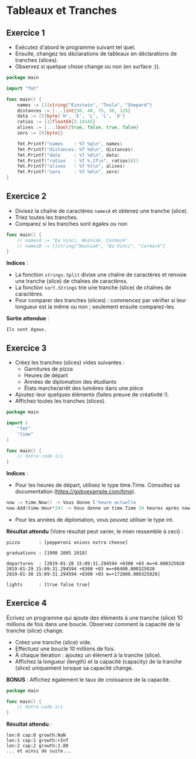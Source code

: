 # Tableaux et Tranches

## Exercice 1

- Exécutez d'abord le programme suivant tel quel.
- Ensuite, changez les déclarations de tableaux en déclarations de tranches (slices).
- Observez si quelque chose change ou non (en surface :)).

```go
package main

import "fmt"

func main() {
    names := [3]string{"Einstein", "Tesla", "Shepard"}
    distances := [...]int{50, 40, 75, 30, 125}
    data := [5]byte{'H', 'E', 'L', 'L', 'O'}
    ratios := [1]float64{3.14145}
    alives := [...]bool{true, false, true, false}
    zero := [0]byte{}

    fmt.Printf("names    : %T %q\n", names)
    fmt.Printf("distances: %T %d\n", distances)
    fmt.Printf("data     : %T %d\n", data)
    fmt.Printf("ratios   : %T %.2f\n", ratios[0])
    fmt.Printf("alives   : %T %t\n", alives)
    fmt.Printf("zero     : %T %d\n", zero)
}
```

## Exercice 2

- Divisez la chaîne de caractères `namesA` et obtenez une tranche (slice).
- Triez toutes les tranches.
- Comparez si les tranches sont égales ou non

```go
func main() {
	// namesA := "Da Vinci, Wozniak, Carmack"
	// namesB := []string{"Wozniak", "Da Vinci", "Carmack"}
}
```

**Indices** :

- La fonction `strings.Split` divise une chaîne de caractères et renvoie une tranche (slice) de chaînes de caractères.
- La fonction `sort.Strings` trie une tranche (slice) de chaînes de caractères.
- Pour comparer des tranches (slices) : commencez par vérifier si leur longueur est la même ou non ; seulement ensuite
  comparez-les.

**Sortie attendue** :

```
Ils sont égaux.
```

## Exercice 3

- Créez les tranches (slices) vides suivantes :
    - Garnitures de pizza
    - Heures de départ
    - Années de diplomation des étudiants
    - États marche/arrêt des lumières dans une pièce
- Ajoutez-leur quelques éléments (faites preuve de créativité !).
- Affichez toutes les tranches (slices).

```go
package main

import (
    "fmt"
    "time"
)

func main() {
    // Votre code ici
}
```

**Indices** :

- Pour les heures de départ, utilisez le type time.Time. Consultez sa documentation (https://gobyexample.com/time).

```go
now := time.Now() -> Vous donne l'heure actuelle
now.Add(time.Hour*24) -> Vous donne un time.Time 24 heures après now
```

- Pour les années de diplomation, vous pouvez utiliser le type int.

**Résultat attendu**
(Votre résultat peut varier, le mien ressemble à ceci) :

```
pizza       : [pepperoni onions extra cheese]

graduations : [1998 2005 2018]

departures  : [2019-01-28 15:09:31.294594 +0300 +03 m=+0.000325020
2019-01-29 15:09:31.294594 +0300 +03 m=+86400.000325020
2019-01-30 15:09:31.294594 +0300 +03 m=+172800.000325020]

lights      : [true false true]
```

## Exercice 4

Écrivez un programme qui ajoute des éléments à une tranche (slice) 10 millions de fois dans une boucle. Observez comment la capacité de la tranche (slice) change.

- Créez une tranche (slice) vide.
- Effectuez une boucle 10 millions de fois.
- À chaque itération : ajoutez un élément à la tranche (slice).
- Affichez la longueur (length) et la capacité (capacity) de la tranche (slice) uniquement lorsque sa capacité change.

**BONUS** : Affichez également le taux de croissance de la capacité.

```go
package main

func main() {
    // Votre code ici
}
```

**Résultat attendu** :

```
len:0 cap:0 growth:NaN
len:1 cap:1 growth:+Inf
len:2 cap:2 growth:2.00
... et ainsi de suite...
```